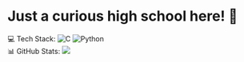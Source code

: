 # Just a curious high school here! 👋

💻 Tech Stack:
![C](https://img.shields.io/badge/c-%2300599C.svg?style=for-the-badge&logo=c&logoColor=white) ![Python](https://img.shields.io/badge/python-3670A0?style=for-the-badge&logo=python&logoColor=ffdd54)<br>
📊 GitHub Stats:
![](https://nirzak-streak-stats.vercel.app/?user=lukakosanovicc&theme=dark&hide_border=false)<br/>
